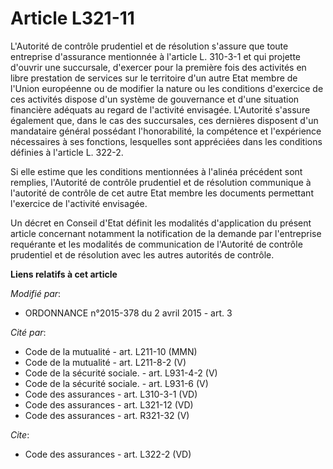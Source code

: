 # Article L321-11

L'Autorité de contrôle prudentiel et de résolution s'assure que toute entreprise d'assurance mentionnée à l'article L.
310-3-1 et qui projette d'ouvrir une succursale, d'exercer pour la première fois des activités en libre prestation de
services sur le territoire d'un autre Etat membre de l'Union européenne ou de modifier la nature ou les conditions d'exercice
de ces activités dispose d'un système de gouvernance et d'une situation financière adéquats au regard de l'activité
envisagée. L'Autorité s'assure également que, dans le cas des succursales, ces dernières disposent d'un mandataire général
possédant l'honorabilité, la compétence et l'expérience nécessaires à ses fonctions, lesquelles sont appréciées dans les
conditions définies à l'article L. 322-2. 

Si elle estime que les conditions mentionnées à l'alinéa précédent sont remplies, l'Autorité de contrôle prudentiel et de
résolution communique à l'autorité de contrôle de cet autre Etat membre les documents permettant l'exercice de l'activité
envisagée. 

Un décret en Conseil d'Etat définit les modalités d'application du présent article concernant notamment la notification de la
demande par l'entreprise requérante et les modalités de communication de l'Autorité de contrôle prudentiel et de résolution
avec les autres autorités de contrôle.

**Liens relatifs à cet article**

_Modifié par_:

  - ORDONNANCE n°2015-378 du 2 avril 2015 - art. 3

_Cité par_:

  - Code de la mutualité - art. L211-10 (MMN)
  - Code de la mutualité - art. L211-8-2 (V)
  - Code de la sécurité sociale. - art. L931-4-2 (V)
  - Code de la sécurité sociale. - art. L931-6 (V)
  - Code des assurances - art. L310-3-1 (VD)
  - Code des assurances - art. L321-12 (VD)
  - Code des assurances - art. R321-32 (V)

_Cite_:

  - Code des assurances - art. L322-2 (VD)
